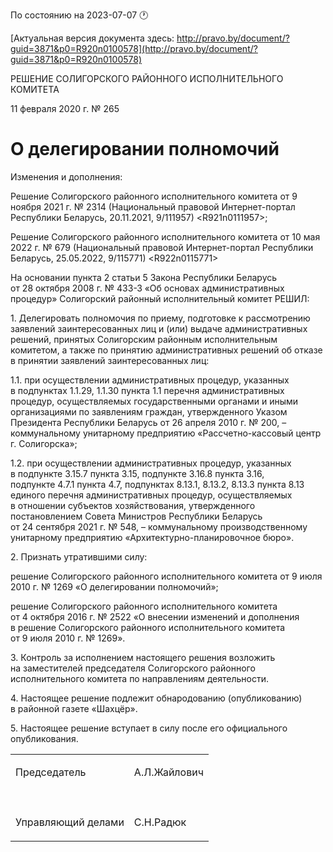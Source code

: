 По состоянию на 2023-07-07 &#x1F550;

[Актуальная версия документа здесь: http://pravo.by/document/?guid=3871&p0=R920n0100578](http://pravo.by/document/?guid=3871&p0=R920n0100578)

<p>РЕШЕНИЕ СОЛИГОРСКОГО РАЙОННОГО ИСПОЛНИТЕЛЬНОГО КОМИТЕТА</p>
<p>11 февраля 2020 г. № 265</p>
<h1>О делегировании полномочий</h1>
<p>Изменения и дополнения:</p>
<p>Решение Солигорского районного исполнительного комитета от 9 ноября 2021 г. № 2314 (Национальный правовой Интернет-портал Республики Беларусь, 20.11.2021, 9/111957) &lt;R921n0111957&gt;;</p>
<p>Решение Солигорского районного исполнительного комитета от 10 мая 2022 г. № 679 (Национальный правовой Интернет-портал Республики Беларусь, 25.05.2022, 9/115771) &lt;R922n0115771&gt;</p>
<p></p>
<p>На основании пункта 2 статьи 5 Закона Республики Беларусь от 28 октября 2008 г. № 433-З «Об основах административных процедур» Солигорский районный исполнительный комитет РЕШИЛ:</p>
<p>1. Делегировать полномочия по приему, подготовке к рассмотрению заявлений заинтересованных лиц и (или) выдаче административных решений, принятых Солигорским районным исполнительным комитетом, а также по принятию административных решений об отказе в принятии заявлений заинтересованных лиц:</p>
<p>1.1. при осуществлении административных процедур, указанных в подпунктах 1.1.29, 1.1.30 пункта 1.1 перечня административных процедур, осуществляемых государственными органами и иными организациями по заявлениям граждан, утвержденного Указом Президента Республики Беларусь от 26 апреля 2010 г. № 200, – коммунальному унитарному предприятию «Рассчетно-кассовый центр г. Солигорска»;</p>
<p>1.2. при осуществлении административных процедур, указанных в подпункте 3.15.7 пункта 3.15, подпункте 3.16.8 пункта 3.16, подпункте 4.7.1 пункта 4.7, подпунктах 8.13.1, 8.13.2, 8.13.3 пункта 8.13 единого перечня административных процедур, осуществляемых в отношении субъектов хозяйствования, утвержденного постановлением Совета Министров Республики Беларусь от 24 сентября 2021 г. № 548, – коммунальному производственному унитарному предприятию «Архитектурно-планировочное бюро».</p>
<p>2. Признать утратившими силу:</p>
<p>решение Солигорского районного исполнительного комитета от 9 июля 2010 г. № 1269 «О делегировании полномочий»;</p>
<p>решение Солигорского районного исполнительного комитета от 4 октября 2016 г. № 2522 «О внесении изменений и дополнения в решение Солигорского районного исполнительного комитета от 9 июля 2010 г. № 1269».</p>
<p>3. Контроль за исполнением настоящего решения возложить на заместителей председателя Солигорского районного исполнительного комитета по направлениям деятельности.</p>
<p>4. Настоящее решение подлежит обнародованию (опубликованию) в районной газете «Шахцёр».</p>
<p>5. Настоящее решение вступает в силу после его официального опубликования.</p>
<p></p>
<table>
<tr>
<td><p>Председатель</p></td>
<td><p>А.Л.Жайлович</p></td>
</tr>
<tr>
<td><p></p></td>
<td><p></p></td>
</tr>
<tr>
<td><p>Управляющий делами</p></td>
<td><p>С.Н.Радюк</p></td>
</tr>
</table>
<p></p>
<p></p>